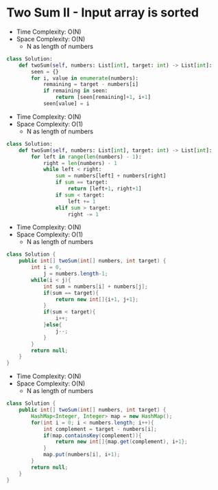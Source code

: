 # Two Sum II - Input array is sorted

- Time Complexity: O(N)
- Space Complexity: O(N)
  - N as length of numbers

```python
class Solution:
    def twoSum(self, numbers: List[int], target: int) -> List[int]:
        seen = {}
        for i, value in enumerate(numbers):
            remaining = target - numbers[i]
            if remaining in seen:
                return [seen[remaining]+1, i+1]
            seen[value] = i
```

- Time Complexity: O(N)
- Space Complexity: O(1)
  - N as length of numbers

```python
class Solution:
    def twoSum(self, numbers: List[int], target: int) -> List[int]:
        for left in range(len(numbers) - 1):
            right = len(numbers) - 1
            while left < right:
                sum = numbers[left] + numbers[right]
                if sum == target:
                    return [left+1, right+1]
                if sum < target:
                    left += 1
                elif sum > target:
                    right -= 1

```

- Time Complexity: O(N)
- Space Complexity: O(1)
  - N as length of numbers

```java
class Solution {
    public int[] twoSum(int[] numbers, int target) {
        int i = 0,
            j = numbers.length-1;
        while(i < j){
            int sum = numbers[i] + numbers[j];
            if(sum == target){
                return new int[]{i+1, j+1};
            }
            if(sum < target){
                i++;
            }else{
                j--;
            }
        }
        return null;
    }
}
```

- Time Complexity: O(N)
- Space Complexity: O(N)
  - N as length of numbers

```java
class Solution {
    public int[] twoSum(int[] numbers, int target) {
        HashMap<Integer, Integer> map = new HashMap();
        for(int i = 0; i < numbers.length; i++){
            int complement = target - numbers[i];
            if(map.containsKey(complement)){
                return new int[]{map.get(complement), i+1};
            }
            map.put(numbers[i], i+1);
        }
        return null;
    }
}
```
